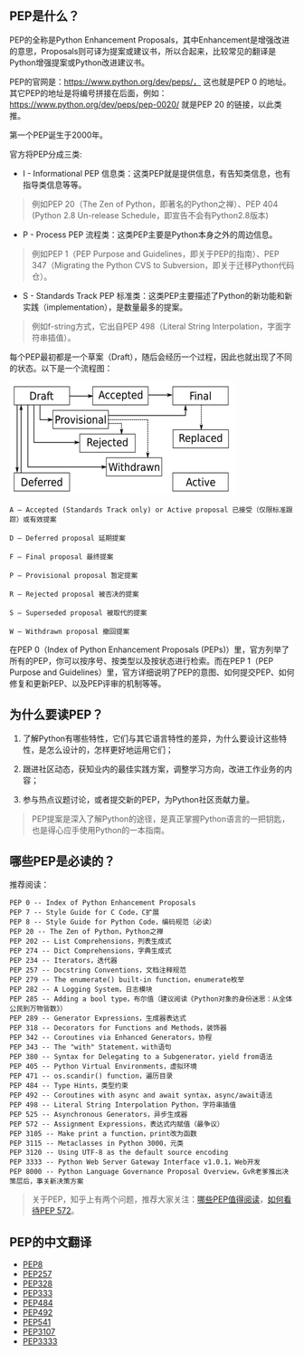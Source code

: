 ## PEP是什么？

PEP的全称是Python Enhancement Proposals，其中Enhancement是增强改进的意思，Proposals则可译为提案或建议书，所以合起来，比较常见的翻译是Python增强提案或Python改进建议书。

PEP的官网是：https://www.python.org/dev/peps/， 这也就是PEP 0 的地址。其它PEP的地址是将编号拼接在后面，例如：https://www.python.org/dev/peps/pep-0020/ 就是PEP 20 的链接，以此类推。

第一个PEP诞生于2000年。

官方将PEP分成三类:
   - I - Informational PEP
   信息类：这类PEP就是提供信息，有告知类信息，也有指导类信息等等。
   > 例如PEP 20（The Zen of Python，即著名的Python之禅）、PEP 404 (Python 2.8 Un-release Schedule，即宣告不会有Python2.8版本)

   - P - Process PEP
   流程类：这类PEP主要是Python本身之外的周边信息。
   > 例如PEP 1（PEP Purpose and Guidelines，即关于PEP的指南）、PEP 347（Migrating the Python CVS to Subversion，即关于迁移Python代码仓）。

   - S - Standards Track PEP
   标准类：这类PEP主要描述了Python的新功能和新实践（implementation），是数量最多的提案。
   > 例如f-string方式，它出自PEP 498（Literal String Interpolation，字面字符串插值）。

每个PEP最初都是一个草案（Draft），随后会经历一个过程，因此也就出现了不同的状态。以下是一个流程图：

![image](./image/PEP流程图.png)

```
A – Accepted (Standards Track only) or Active proposal 已接受（仅限标准跟踪）或有效提案

D – Deferred proposal 延期提案

F – Final proposal 最终提案

P – Provisional proposal 暂定提案

R – Rejected proposal 被否决的提案

S – Superseded proposal 被取代的提案

W – Withdrawn proposal 撤回提案
```

在PEP 0（Index of Python Enhancement Proposals (PEPs)）里，官方列举了所有的PEP，你可以按序号、按类型以及按状态进行检索。而在PEP 1（PEP Purpose and Guidelines）里，官方详细说明了PEP的意图、如何提交PEP、如何修复和更新PEP、以及PEP评审的机制等等。

## 为什么要读PEP？

1. 了解Python有哪些特性，它们与其它语言特性的差异，为什么要设计这些特性，是怎么设计的，怎样更好地运用它们；

2. 跟进社区动态，获知业内的最佳实践方案，调整学习方向，改进工作业务的内容；

3. 参与热点议题讨论，或者提交新的PEP，为Python社区贡献力量。

> PEP提案是深入了解Python的途径，是真正掌握Python语言的一把钥匙，也是得心应手使用Python的一本指南。

## 哪些PEP是必读的？
推荐阅读：
```
PEP 0 -- Index of Python Enhancement Proposals
PEP 7 -- Style Guide for C Code，C扩展
PEP 8 -- Style Guide for Python Code，编码规范（必读）
PEP 20 -- The Zen of Python，Python之禅
PEP 202 -- List Comprehensions，列表生成式
PEP 274 -- Dict Comprehensions，字典生成式
PEP 234 -- Iterators，迭代器
PEP 257 -- Docstring Conventions，文档注释规范
PEP 279 -- The enumerate() built-in function，enumerate枚举
PEP 282 -- A Logging System，日志模块
PEP 285 -- Adding a bool type，布尔值（建议阅读《Python对象的身份迷思：从全体公民到万物皆数》）
PEP 289 -- Generator Expressions，生成器表达式
PEP 318 -- Decorators for Functions and Methods，装饰器
PEP 342 -- Coroutines via Enhanced Generators，协程
PEP 343 -- The "with" Statement，with语句
PEP 380 -- Syntax for Delegating to a Subgenerator，yield from语法
PEP 405 -- Python Virtual Environments，虚拟环境
PEP 471 -- os.scandir() function，遍历目录
PEP 484 -- Type Hints，类型约束
PEP 492 -- Coroutines with async and await syntax，async/await语法
PEP 498 -- Literal String Interpolation Python，字符串插值
PEP 525 -- Asynchronous Generators，异步生成器
PEP 572 -- Assignment Expressions，表达式内赋值（最争议）
PEP 3105 -- Make print a function，print改为函数
PEP 3115 -- Metaclasses in Python 3000，元类
PEP 3120 -- Using UTF-8 as the default source encoding
PEP 3333 -- Python Web Server Gateway Interface v1.0.1，Web开发
PEP 8000 -- Python Language Governance Proposal Overview，GvR老爹推出决策层后，事关新决策方案
```

> 关于PEP，知乎上有两个问题，推荐大家关注：[哪些PEP值得阅读](https://dwz.cn/7CHMBlLu)，[如何看待PEP 572](https://dwz.cn/L46jpzMB)。


## PEP的中文翻译
- [PEP8](https://dwz.cn/W01HexFD)
- [PEP257](https://dwz.cn/JLctlNLC)
- [PEP328](https://dwz.cn/4vCQJpEP)
- [PEP333](https://dwz.cn/TAXIZdzc)
- [PEP484](https://dwz.cn/dSLZgg5B)
- [PEP492](http://t.cn/EALeaL0)
- [PEP541](https://dwz.cn/ce98vc27)
- [PEP3107](http://suo.im/4xFESR)
- [PEP3333](https://dwz.cn/si3xylgw)